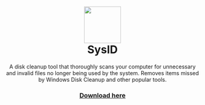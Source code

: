 <h1 align="center">
  <img  src="http://www.fixkb.com/download/images/drivetidy.png" height="96" width="96" />
  <br/>
  SysID
</h1>
<p align="center">
  A disk cleanup tool that thoroughly scans your computer for unnecessary and invalid files no longer being used by the system. Removes items missed by Windows Disk Cleanup and other popular tools.
</p>
<h3 align="center">
  <a href="https://github.com/Carlmundo/DriveTidy/releases/latest">Download here</a>
</h3>